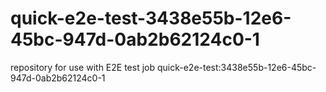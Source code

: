 # quick-e2e-test-3438e55b-12e6-45bc-947d-0ab2b62124c0-1
repository for use with E2E test job quick-e2e-test:3438e55b-12e6-45bc-947d-0ab2b62124c0-1
